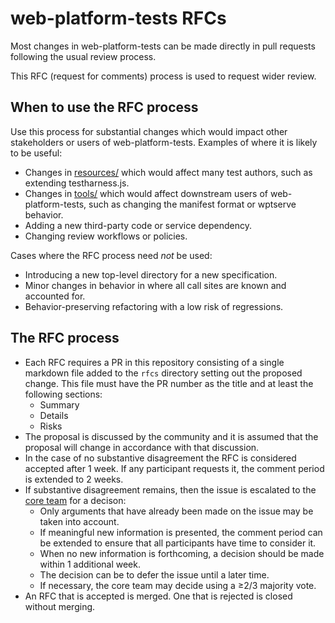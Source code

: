 # web-platform-tests RFCs

Most changes in web-platform-tests can be made directly in pull requests
following the usual review process.

This RFC (request for comments) process is used to request wider review.

## When to use the RFC process

Use this process for substantial changes which would impact other stakeholders
or users of web-platform-tests. Examples of where it is likely to be useful:

 - Changes in [resources/](https://github.com/web-platform-tests/wpt/tree/master/resources)
   which would affect many test authors, such as extending testharness.js.
 - Changes in [tools/](https://github.com/web-platform-tests/wpt/tree/master/tools)
   which would affect downstream users of web-platform-tests, such as changing
   the manifest format or wptserve behavior.
 - Adding a new third-party code or service dependency.
 - Changing review workflows or policies.

Cases where the RFC process need *not* be used:

 - Introducing a new top-level directory for a new specification.
 - Minor changes in behavior in where all call sites are known and accounted
   for.
 - Behavior-preserving refactoring with a low risk of regressions.

## The RFC process

 - Each RFC requires a PR in this repository consisting of a single
   markdown file added to the `rfcs` directory setting out the proposed
   change. This file must have the PR number as the title and at least
   the following sections:
    * Summary
    * Details
    * Risks
 - The proposal is discussed by the community and it is assumed that the
   proposal will change in accordance with that discussion.
 - In the case of no substantive disagreement the RFC is considered accepted
   after 1 week. If any participant requests it, the comment period is extended
   to 2 weeks.
 - If substantive disagreement remains, then the issue is escalated to the
   [core team](https://github.com/orgs/web-platform-tests/teams/wpt-core-team/)
   for a decison:
   - Only arguments that have already been made on the issue may be taken into
     account.
   - If meaningful new information is presented, the comment period can be
     extended to ensure that all participants have time to consider it.
   - When no new information is forthcoming, a decision should be made within 1
     additional week.
   - The decision can be to defer the issue until a later time.
   - If necessary, the core team may decide using a &geq;2/3 majority vote.
 - An RFC that is accepted is merged. One that is rejected is closed
   without merging.
